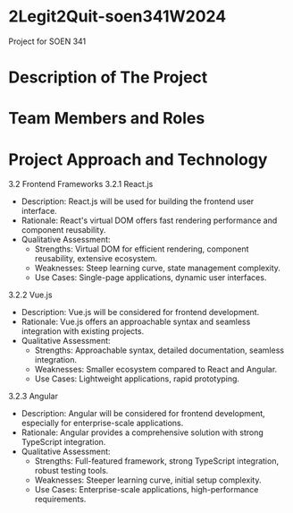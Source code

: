 # 2Legit2Quit-soen341W2024
Project for SOEN 341

# Description of The Project

# Team Members and Roles

# Project Approach and Technology 

3.2 Frontend Frameworks
  3.2.1 React.js
  - Description: React.js will be used for building the frontend user interface.
  - Rationale: React's virtual DOM offers fast rendering performance and component reusability.
  - Qualitative Assessment:
     - Strengths: Virtual DOM for efficient rendering, component reusability, extensive ecosystem.
     - Weaknesses: Steep learning curve, state management complexity.
     - Use Cases: Single-page applications, dynamic user interfaces.

  3.2.2 Vue.js
  - Description: Vue.js will be considered for frontend development.
  - Rationale: Vue.js offers an approachable syntax and seamless integration with existing projects.
  - Qualitative Assessment:
     - Strengths: Approachable syntax, detailed documentation, seamless integration.
     - Weaknesses: Smaller ecosystem compared to React and Angular.
     - Use Cases: Lightweight applications, rapid prototyping.

  3.2.3 Angular
  - Description: Angular will be considered for frontend development, especially for enterprise-scale applications.
  - Rationale: Angular provides a comprehensive solution with strong TypeScript integration.
  - Qualitative Assessment:
     - Strengths: Full-featured framework, strong TypeScript integration, robust testing tools.
     - Weaknesses: Steeper learning curve, initial setup complexity.
     - Use Cases: Enterprise-scale applications, high-performance requirements.
